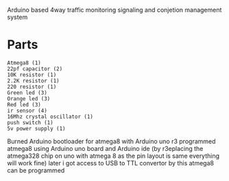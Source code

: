 Arduino based  4way traffic monitoring signaling and conjetion management system

# Parts

    Atmega8 (1)
    22pf capacitor (2)
    10K resistor (1)
    2.2K resistor (1)
    220 resistor (1)
    Green led (3)
    Orange led (3)
    Red led (3)
    ir sensor (4)
    16Mhz crystal oscillator (1)
    push switch (1)
    5v power supply (1)

Burned Arduino bootloader for atmega8 with Arduino uno r3
programmed atmega8 using Arduino uno board and Arduino ide (by r3eplacing the atmega328 chip on uno with atmega 8 as the pin layout is same everything will work fine)
later i got access to USB to TTL convertor by this atmega8 can be programmed

